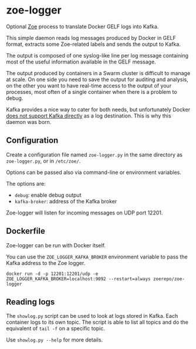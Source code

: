 # zoe-logger
Optional [Zoe](http://zoe-analytics.eu) process to translate Docker GELF logs into Kafka.

This simple daemon reads log messages produced by Docker in GELF format, extracts some Zoe-related labels and sends the output to Kafka.

The output is composed of one syslog-like line per log message containing most of the useful information available in the GELF message.

The output produced by containers in a Swarm cluster is difficult to manage at scale. On one side you need to save the output for auditing and analysis, on the other you want to have real-time access to the output of your processes, most often of a single container when there is a problem to debug.

Kafka provides a nice way to cater for both needs, but unfortunately Docker [does not support Kafka directly](https://github.com/docker/docker/issues/21271) as a log destination. This is why this daemon was born.

 ## Configuration

Create a configuration file named `zoe-logger.py` in the same directory as `zoe-logger.py`, or in `/etc/zoe/`.

Options can be passed also via command-line or environment variables.

The options are:
* `debug`: enable debug output
* `kafka-broker`: address of the Kafka broker

Zoe-logger will listen for incoming messages on UDP port 12201.

## Dockerfile

Zoe-logger can be run with Docker itself.

You can use the `ZOE_LOGGER_KAFKA_BROKER` environment variable to pass the Kafka address to the Zoe logger.

 ```
 docker run -d -p 12201:12201/udp -e ZOE_LOGGER_KAFKA_BROKER=localhost:9092 --restart=always zoerepo/zoe-logger
 ```

## Reading logs

The `showlog.py` script can be used to look at logs stored in Kafka. Each container logs to its own topic. The script is able to list all topics and do the equivalent of `tail -f` on a specific topic.

Use `showlog.py --help` for more details.

